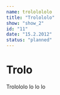 ```yaml
---
name: trololololo
title: "Trolololo"
show: "show_2"
id: "11"
date: "15.2.2012"
status: "planned"
---
```

# Trolo

Trolololo lo lo lo
